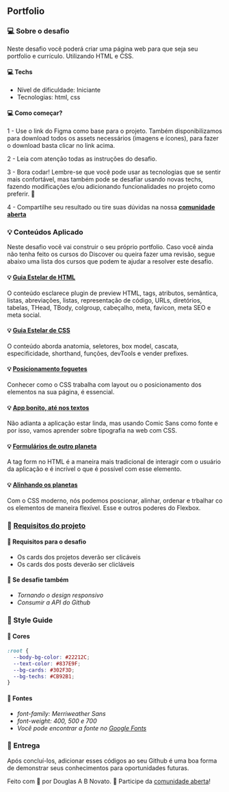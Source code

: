 ## Portfolio

### 💻 Sobre o desafio

Neste desafio você poderá criar uma página web para que seja seu portfolio e currículo. Utilizando HTML e CSS.

#### 💻 Techs
- Nível de dificuldade: Iniciante
- Tecnologias: html, css

#### 💻 Como começar?

1 - Use o link do Figma como base para o projeto. Também disponibilizamos para download todos os assets necessários (imagens e ícones), para fazer o download basta clicar no link acima.  

2 - Leia com atenção todas as instruções do desafio.

3 - Bora codar! Lembre-se que você pode usar as tecnologias que se sentir mais confortável, mas também pode se desafiar usando novas techs, fazendo modificações e/ou adicionando funcionalidades no projeto como preferir. 🚀

4 - Compartilhe seu resultado ou tire suas dúvidas na nossa [**comunidade aberta**](https://discord.gg/bacwY2gDCF)

### 💡 Conteúdos Aplicado

Neste desafio você vai construir o seu próprio portfolio. Caso você ainda não tenha feito os cursos do Discover ou queira fazer uma revisão, segue abaixo uma lista dos cursos que podem te ajudar a resolver este desafio.

#### 💡 [Guia Estelar de HTML](https://app.rocketseat.com.br/discover/course/o-guia-estelar-de-html)
O conteúdo esclarece plugin de preview HTML, tags, atributos, semântica, listas, abreviações, listas, representação de código, URLs, diretórios, tabelas, THead, TBody, colgroup, cabeçalho, meta, favicon, meta SEO e meta social.

#### 💡 [Guia Estelar de CSS](https://app.rocketseat.com.br/discover/course/o-guia-estelar-de-css)
O conteúdo aborda anatomia, seletores, box model, cascata, especificidade, shorthand, funções, devTools e vender prefixes.

#### 💡 [Posicionamento foguetes](https://app.rocketseat.com.br/discover/course/posicionando-foguetes)
Conhecer como o CSS trabalha com layout ou o posicionamento dos elementos na sua página, é essencial.

#### 💡 [App bonito, até nos textos](https://app.rocketseat.com.br/discover/course/app-bonito-ate-nos-textos)
Não adianta a aplicação estar linda, mas usando Comic Sans como fonte e por isso, vamos aprender sobre tipografia na web com CSS.

#### 💡 [Formulários de outro planeta](https://app.rocketseat.com.br/discover/course/formularios-de-outro-planeta)
A tag form no HTML é a maneira mais tradicional de interagir com o usuário da aplicação e é incrível o que é possível com esse elemento.

#### 💡 [Alinhando os planetas](https://app.rocketseat.com.br/discover/course/flexbox)
Com o CSS moderno, nós podemos poscionar, alinhar, ordenar e trbalhar co os elementos de maneira flexível. Esse e outros poderes do Flexbox.

### 🚀 [Requisitos do projeto](https://efficient-sloth-d85.notion.site/Desafio-Portfolio-1d3db21e654941f5872aece5fcc6bcc6)

#### 🚀 Requisitos para o desafio 

- Os cards dos projetos deverão ser clicáveis
- Os cards dos posts deverão ser clicláveis

#### 🚀 Se desafie também

- *Tornando o design responsivo*
- *Consumir a API do Github*

### 🎨 Style Guide

#### 🎨 Cores

````css
:root {
  --body-bg-color: #22212C;
  --text-color: #837E9F;
  --bg-cards: #302F3D;
  --bg-techs: #CB92B1;
}
````

#### 🎨 Fontes

- *font-family: Merriweather Sans* 
- *font-weight: 400, 500 e 700*
- *Você pode encontrar a fonte no [Google Fonts](https://fonts.google.com/specimen/Merriweather+Sans?query=Merriweather+Sans)*

### 📅 Entrega

Após concluí-los, adicionar esses códigos ao seu Github é uma boa forma de demonstrar seus conhecimentos para oportunidades futuras.

Feito com 💜 por Douglas A B Novato. 👋 Participe da [comunidade aberta](https://discord.gg/bacwY2gDCF)!